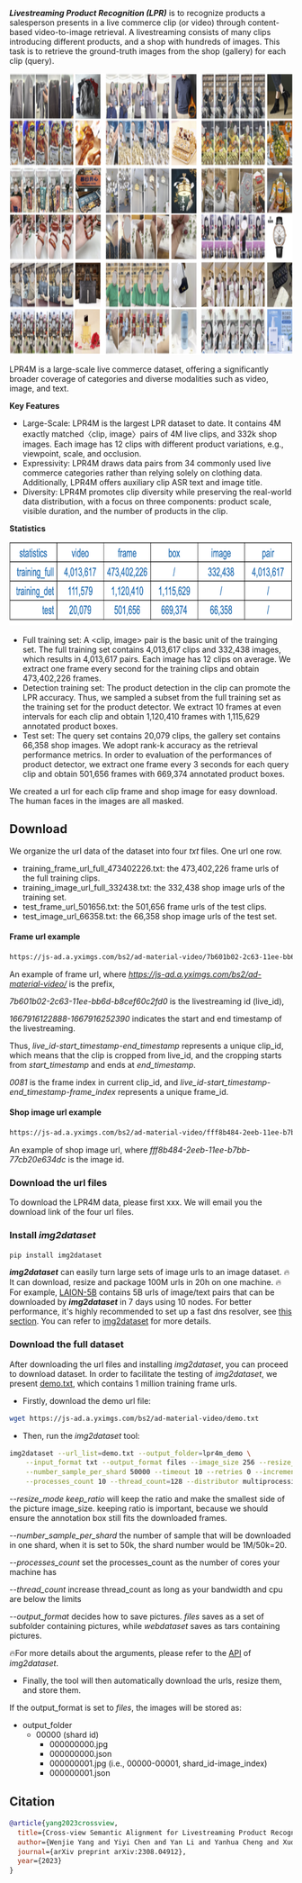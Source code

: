 ___Livestreaming Product Recognition (LPR)___ is to recognize products a salesperson presents in a live commerce clip (or video) through content-based video-to-image retrieval.
A livestreaming consists of many clips introducing different products, and a shop with hundreds of images.
This task is to retrieve the ground-truth images from the shop (gallery) for each clip (query).

<p align="center">
  <img width="800" height="500" src="./_images/lpr4m_example.png">
</p>

LPR4M is a large-scale live commerce dataset, offering a significantly broader coverage of categories and diverse modalities such as video, image, and text. 

__Key Features__
- Large-Scale: LPR4M is the largest LPR dataset to date. It contains 4M exactly matched〈clip, image〉pairs of 4M live clips, and 332k shop images. Each image has 12 clips with different product variations, e.g., viewpoint, scale, and occlusion.
- Expressivity: LPR4M draws data pairs from 34 commonly used live commerce categories rather than relying solely on clothing data. Additionally, LPR4M offers auxiliary clip ASR text and image title.
- Diversity: LPR4M promotes clip diversity while preserving the real-world data distribution, with a focus on three components: product scale, visible duration, and the number of products in the clip.

__Statistics__

<p align="center">
  <img width="740" height="150" src="./_images/statistics.png">
</p>

- Full training set: A <clip, image> pair is the basic unit of the trainging set. 
The full training set contains 4,013,617 clips and 332,438 images, which results in 4,013,617 pairs. Each image has 12 clips on average. We extract one frame every second for the training clips and obtain 473,402,226 frames.
- Detection training set: The product detection in the clip can promote the LPR accuracy. Thus, we sampled a subset from the full training set as the training set for the product detector. We extract 10 frames at even intervals for each clip and obtain 1,120,410 frames with 1,115,629 annotated product boxes.
- Test set: The query set contains 20,079 clips, the gallery set contains 66,358 shop images. We adopt rank-k accuracy as the retrieval performance metrics. In order to evaluation of the performances of product detector, we extract one frame every 3 seconds for each query clip and obtain 501,656 frames with 669,374 annotated product boxes.

We created a url for each clip frame and shop image for easy download. The human faces in the images are all masked.


## Download 
We organize the url data of the dataset into four *txt* files. One url one row.
- training_frame_url_full_473402226.txt: the 473,402,226 frame urls of the full training clips.
- training_image_url_full_332438.txt: the 332,438 shop image urls of the training set.
- test_frame_url_501656.txt: the 501,656 frame urls of the test clips.
- test_image_url_66358.txt: the 66,358 shop image urls of the test set.

#### Frame url example
```bash
https://js-ad.a.yximgs.com/bs2/ad-material-video/7b601b02-2c63-11ee-bb6d-b8cef60c2fd0-1667916122888-1667916252390-0081.jpg
```
An example of frame url, where *https://js-ad.a.yximgs.com/bs2/ad-material-video/* is the prefix, 

*7b601b02-2c63-11ee-bb6d-b8cef60c2fd0* is the livestreaming id (live_id), 

*1667916122888-1667916252390* indicates the start and end timestamp of the livestreaming. 

Thus, *live_id-start_timestamp-end_timestamp* represents a unique clip_id, which means that the clip is cropped from live_id, and the cropping starts from *start_timestamp* and ends at *end_timestamp*.

*0081* is the frame index in current clip_id, and *live_id-start_timestamp-end_timestamp-frame_index* represents a unique frame_id.

#### Shop image url example
```bash
https://js-ad.a.yximgs.com/bs2/ad-material-video/fff8b484-2eeb-11ee-b7bb-77cb20e634dc.jpg
```
An example of shop image url, where *fff8b484-2eeb-11ee-b7bb-77cb20e634dc* is the image id.

### Download the url files
To download the LPR4M data, please first xxx.
We will email you the download link of the four url files.

### Install *img2dataset*
```bash
pip install img2dataset
```
***img2dataset*** can easily turn large sets of image urls to an image dataset. :fire:It can download, resize and package 100M urls in 20h on one machine. :fire:For example, [LAION-5B](https://laion.ai/blog/laion-5b/) contains 5B urls of image/text pairs that can be downloaded by ***img2dataset*** in 7 days using 10 nodes. For better performance, it's highly recommended to set up a fast dns resolver, see [this section](https://github.com/rom1504/img2dataset#setting-up-a-high-performance-dns-resolver). You can refer
to [img2dataset](https://github.com/rom1504/img2dataset) for more details.

### Download the full dataset
After downloading the url files and installing *img2dataset*, you can proceed to download dataset. In order to facilitate the testing of *img2dataset*, we present [demo.txt](https://js-ad.a.yximgs.com/bs2/ad-material-video/demo.txt), which contains 1 million training frame urls.
- Firstly, download the demo url file:
```bash
wget https://js-ad.a.yximgs.com/bs2/ad-material-video/demo.txt
```
- Then, run the *img2dataset* tool:

```bash
img2dataset --url_list=demo.txt --output_folder=lpr4m_demo \
    --input_format txt --output_format files --image_size 256 --resize_mode keep_ratio \
    --number_sample_per_shard 50000 --timeout 10 --retries 0 --incremental_mode "incremental" \
    --processes_count 10 --thread_count=128 --distributor multiprocessing \
```
*--resize_mode keep_ratio* will keep the ratio and make the smallest side of the picture image_size. keeping ratio is important, because we should ensure the annotation box still fits the downloaded frames.

*--number_sample_per_shard* the number of sample that will be downloaded in one shard, when it is set to 50k, the shard number would be 1M/50k=20.

*--processes_count* set the processes_count as the number of cores your machine has

*--thread_count* increase thread_count as long as your bandwidth and cpu are below the limits

*--output_format* decides how to save pictures. *files* saves as a set of subfolder containing pictures, while *webdataset* saves as tars containing pictures.

:fire:For more details about the arguments, please refer to the [API](https://github.com/rom1504/img2dataset#api) of *img2dataset*.

- Finally, the tool will then automatically download the urls, resize them, and store them.

If the output_format is set to *files*, the images will be stored as:
  * output_folder
    * 00000 (shard id)
      * 000000000.jpg
      * 000000000.json
      * 000000001.jpg  (i.e., 00000-00001, shard_id-image_index)
      * 000000001.json 
  
## Citation

```bibtex
@article{yang2023crossview,
  title={Cross-view Semantic Alignment for Livestreaming Product Recognition},
  author={Wenjie Yang and Yiyi Chen and Yan Li and Yanhua Cheng and Xudong Liu and Quan Chen and Han Li},
  journal={arXiv preprint arXiv:2308.04912},
  year={2023}
}
```
